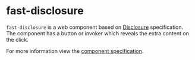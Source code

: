 # fast-disclosure

`fast-disclosure` is a web component based on [Disclosure](https://w3c.github.io/aria-practices/#disclosure) specification. The component has a button or invoker which reveals the extra content on the click.

For more information view the [component specification](../../../fast-foundation/src/disclosure/disclosure.spec.md).
